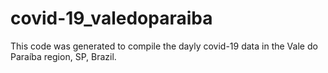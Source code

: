 # covid-19_valedoparaiba
This code was generated to compile the dayly covid-19 data in the Vale do Paraíba region, SP, Brazil.
